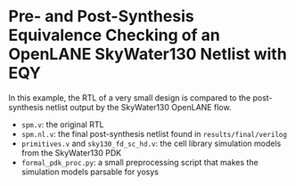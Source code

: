 # Pre- and Post-Synthesis Equivalence Checking of an OpenLANE SkyWater130 Netlist with EQY

In this example, the RTL of a very small design is compared to the post-synthesis netlist output by the SkyWater130 OpenLANE flow.

- ``spm.v``: the original RTL
- ``spm.nl.v``: the final post-synthesis netlist found in ``results/final/verilog``
- ``primitives.v`` and ``sky130_fd_sc_hd.v``: the cell library simulation models from the SkyWater130 PDK
- ``formal_pdk_proc.py``: a small preprocessing script that makes the simulation models parsable for yosys
